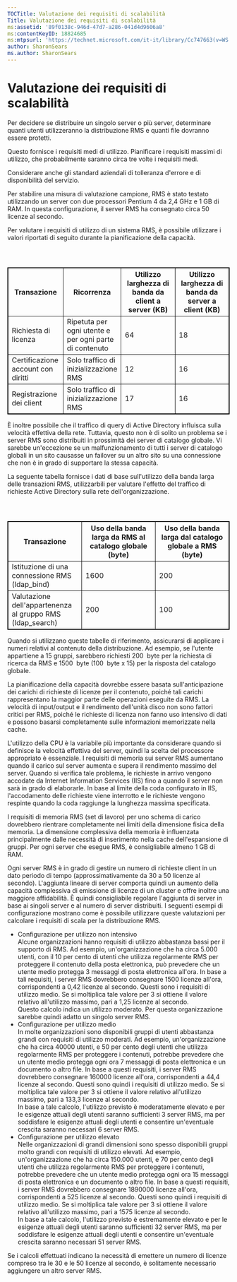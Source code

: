 ```yaml
---
TOCTitle: Valutazione dei requisiti di scalabilità
Title: Valutazione dei requisiti di scalabilità
ms:assetid: '89f0138c-946d-47d7-a286-041d4d9606a8'
ms:contentKeyID: 18824685
ms:mtpsurl: 'https://technet.microsoft.com/it-it/library/Cc747663(v=WS.10)'
author: SharonSears
ms.author: SharonSears
---
```


Valutazione dei requisiti di scalabilità
========================================

Per decidere se distribuire un singolo server o più server, determinare quanti utenti utilizzeranno la distribuzione RMS e quanti file dovranno essere protetti.

Questo fornisce i requisiti medi di utilizzo. Pianificare i requisiti massimi di utilizzo, che probabilmente saranno circa tre volte i requisiti medi.

Considerare anche gli standard aziendali di tolleranza d'errore e di disponibilità del servizio.

Per stabilire una misura di valutazione campione, RMS è stato testato utilizzando un server con due processori Pentium 4 da 2,4 GHz e 1 GB di RAM. In questa configurazione, il server RMS ha consegnato circa 50 licenze al secondo.

Per valutare i requisiti di utilizzo di un sistema RMS, è possibile utilizzare i valori riportati di seguito durante la pianificazione della capacità.

###  

 
<table style="border:1px solid black;">
<colgroup>
<col width="25%" />
<col width="25%" />
<col width="25%" />
<col width="25%" />
</colgroup>
<thead>
<tr class="header">
<th style="border:1px solid black;" >Transazione</th>
<th style="border:1px solid black;" >Ricorrenza</th>
<th style="border:1px solid black;" >Utilizzo larghezza di banda da client a server (KB)</th>
<th style="border:1px solid black;" >Utilizzo larghezza di banda da server a client (KB)</th>
</tr>
</thead>
<tbody>
<tr class="odd">
<td style="border:1px solid black;">Richiesta di licenza</td>
<td style="border:1px solid black;">Ripetuta per ogni utente e per ogni parte di contenuto</td>
<td style="border:1px solid black;">64</td>
<td style="border:1px solid black;">18</td>
</tr>
<tr class="even">
<td style="border:1px solid black;">Certificazione account con diritti</td>
<td style="border:1px solid black;">Solo traffico di inizializzazione RMS</td>
<td style="border:1px solid black;">12</td>
<td style="border:1px solid black;">16</td>
</tr>
<tr class="odd">
<td style="border:1px solid black;">Registrazione dei client</td>
<td style="border:1px solid black;">Solo traffico di inizializzazione RMS</td>
<td style="border:1px solid black;">17</td>
<td style="border:1px solid black;">16</td>
</tr>
</tbody>
</table>
  
È inoltre possibile che il traffico di query di Active Directory influisca sulla velocità effettiva della rete. Tuttavia, questo non è di solito un problema se i server RMS sono distribuiti in prossimità dei server di catalogo globale. Vi sarebbe un'eccezione se un malfunzionamento di tutti i server di catalogo globali in un sito causasse un failover su un altro sito su una connessione che non è in grado di supportare la stessa capacità.
  
La seguente tabella fornisce i dati di base sull'utilizzo della banda larga delle transazioni RMS, utilizzarbili per valutare l'effetto del traffico di richieste Active Directory sulla rete dell'organizzazione.
  
###  

 
<table style="border:1px solid black;">
<colgroup>
<col width="33%" />
<col width="33%" />
<col width="33%" />
</colgroup>
<thead>
<tr class="header">
<th style="border:1px solid black;" >Transazione</th>
<th style="border:1px solid black;" >Uso della banda larga da RMS al catalogo globale (byte)</th>
<th style="border:1px solid black;" >Uso della banda larga dal catalogo globale a RMS (byte)</th>
</tr>
</thead>
<tbody>
<tr class="odd">
<td style="border:1px solid black;">Istituzione di una connessione RMS (ldap_bind)</td>
<td style="border:1px solid black;">1600</td>
<td style="border:1px solid black;">200</td>
</tr>
<tr class="even">
<td style="border:1px solid black;">Valutazione dell'appartenenza al gruppo RMS (ldap_search)</td>
<td style="border:1px solid black;">200</td>
<td style="border:1px solid black;">100</td>
</tr>
</tbody>
</table>
  
Quando si utilizzano queste tabelle di riferimento, assicurarsi di applicare i numeri relativi al contenuto della distribuzione. Ad esempio, se l'utente appartiene a 15 gruppi, sarebbero richiesti 200  byte per la richiesta di ricerca da RMS e 1500  byte (100  byte x 15) per la risposta del catalogo globale.
  
La pianificazione della capacità dovrebbe essere basata sull'anticipazione dei carichi di richieste di licenze per il contenuto, poiché tali carichi rappresentano la maggior parte delle operazioni eseguite da RMS. La velocità di input/output e il rendimento dell'unità disco non sono fattori critici per RMS, poiché le richieste di licenza non fanno uso intensivo di dati e possono basarsi completamente sulle informazioni memorizzate nella cache.
  
L'utilizzo della CPU è la variabile più importante da considerare quando si definisce la velocità effettiva del server, quindi la scelta del processore appropriato è essenziale. I requisiti di memoria sui server RMS aumentano quando il carico sul server aumenta e supera il rendimento massimo del server. Quando si verifica tale problema, le richieste in arrivo vengono accodate da Internet Information Services (IIS) fino a quando il server non sarà in grado di elaborarle. In base al limite della coda configurato in IIS, l'accodamento delle richieste viene interrotto e le richieste vengono respinte quando la coda raggiunge la lunghezza massima specificata.
  
I requisiti di memoria RMS (set di lavoro) per uno schema di carico dovrebbero rientrare completamente nei limiti della dimensione fisica della memoria. La dimensione complessiva della memoria è influenzata principalmente dalle necessità di inserimento nella cache dell'espansione di gruppi. Per ogni server che esegue RMS, è consigliabile almeno 1 GB di RAM.
  
Ogni server RMS è in grado di gestire un numero di richieste client in un dato periodo di tempo (approssimativamente da 30 a 50 licenze al secondo). L'aggiunta lineare di server comporta quindi un aumento della capacità complessiva di emissione di licenze di un cluster e offre inoltre una maggiore affidabilità. È quindi consigliabile regolare l'aggiunta di server in base ai singoli server e al numero di server distribuiti. I seguenti esempi di configurazione mostrano come è possibile utilizzare queste valutazioni per calcolare i requisiti di scala per la distribuzione RMS.
  
-   Configurazione per utilizzo non intensivo  
    Alcune organizzazioni hanno requisiti di utilizzo abbastanza bassi per il supporto di RMS. Ad esempio, un'organizzazione che ha circa 5.000 utenti, con il 10 per cento di utenti che utilizza regolarmente RMS per proteggere il contenuto della posta elettronica, può prevedere che un utente medio protegga 3 messaggi di posta elettronica all'ora. In base a tali requisiti, i server RMS dovrebbero consegnare 1500 licenze all'ora, corrispondenti a 0,42 licenze al secondo. Questi sono i requisiti di utilizzo medio. Se si moltiplica tale valore per 3 si ottiene il valore relativo all'utilizzo massimo, pari a 1,25 licenze al secondo.  
    Questo calcolo indica un utilizzo moderato. Per questa organizzazione sarebbe quindi adatto un singolo server RMS.  
-   Configurazione per utilizzo medio  
    In molte organizzazioni sono disponibili gruppi di utenti abbastanza grandi con requisiti di utilizzo moderati. Ad esempio, un'organizzazione che ha circa 40000 utenti, e 50 per cento degli utenti che utilizza regolarmente RMS per proteggere i contenuti, potrebbe prevedere che un utente medio protegga ogni ora 7 messaggi di posta elettronica e un documento o altro file. In base a questi requisiti, i server RMS dovrebbero consegnare 160000 licenze all'ora, corrispondenti a 44,4 licenze al secondo. Questi sono quindi i requisiti di utilizzo medio. Se si moltiplica tale valore per 3 si ottiene il valore relativo all'utilizzo massimo, pari a 133,3 licenze al secondo.  
    In base a tale calcolo, l'utilizzo previsto è moderatamente elevato e per le esigenze attuali degli utenti saranno sufficienti 3 server RMS, ma per soddisfare le esigenze attuali degli utenti e consentire un'eventuale crescita saranno necessari 6 server RMS.  
-   Configurazione per utilizzo elevato  
    Nelle organizzazioni di grandi dimensioni sono spesso disponibili gruppi molto grandi con requisiti di utilizzo elevati. Ad esempio, un'organizzazione che ha circa 150.000 utenti, e 70 per cento degli utenti che utilizza regolarmente RMS per proteggere i contenuti, potrebbe prevedere che un utente medio protegga ogni ora 15 messaggi di posta elettronica e un documento o altro file. In base a questi requisiti, i server RMS dovrebbero consegnare 1890000 licenze all'ora, corrispondenti a 525 licenze al secondo. Questi sono quindi i requisiti di utilizzo medio. Se si moltiplica tale valore per 3 si ottiene il valore relativo all'utilizzo massimo, pari a 1575 licenze al secondo.  
    In base a tale calcolo, l'utilizzo previsto è estremamente elevato e per le esigenze attuali degli utenti saranno sufficienti 32 server RMS, ma per soddisfare le esigenze attuali degli utenti e consentire un'eventuale crescita saranno necessari 51 server RMS.
  
Se i calcoli effettuati indicano la necessità di emettere un numero di licenze compreso tra le 30 e le 50 licenze al secondo, è solitamente necessario aggiungere un altro server RMS.
